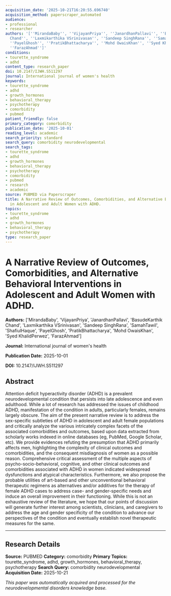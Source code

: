```yaml
---
acquisition_date: '2025-10-21T16:20:55.696740'
acquisition_method: paperscraper_automated
audience:
- professional
- researcher
authors: '[''MirandaBaby'', ''VijayanPriya'', ''JanardhanPallavi'', ''BasudeKarthik
  Chand'', ''Laxmikarthika VSrinivasan'', ''Sandeep SinghRana'', ''SamahTawil'', ''ShafiulHaque'',
  ''PayelGhosh'', ''PratikBhattacharya'', ''Mohd OwaisKhan'', ''Syed KhalidPerwez'',
  ''FarazAhmad'']'
conditions:
- tourette_syndrome
- adhd
content_type: research_paper
doi: 10.2147/IJWH.S511297
journal: International journal of women's health
keywords:
- tourette_syndrome
- adhd
- growth_hormones
- behavioral_therapy
- psychotherapy
- comorbidity
- pubmed
patient_friendly: false
primary_category: comorbidity
publication_date: '2025-10-01'
reading_level: academic
search_priority: standard
search_query: comorbidity neurodevelopmental
search_tags:
- tourette_syndrome
- adhd
- growth_hormones
- behavioral_therapy
- psychotherapy
- comorbidity
- pubmed
- research
- academic
source: PUBMED via Paperscraper
title: A Narrative Review of Outcomes, Comorbidities, and Alternative Behavioral Interventions
  in Adolescent and Adult Women with ADHD.
topics:
- tourette_syndrome
- adhd
- growth_hormones
- behavioral_therapy
- psychotherapy
type: research_paper
---
```


# A Narrative Review of Outcomes, Comorbidities, and Alternative Behavioral Interventions in Adolescent and Adult Women with ADHD.

**Authors:** ['MirandaBaby', 'VijayanPriya', 'JanardhanPallavi', 'BasudeKarthik Chand', 'Laxmikarthika VSrinivasan', 'Sandeep SinghRana', 'SamahTawil', 'ShafiulHaque', 'PayelGhosh', 'PratikBhattacharya', 'Mohd OwaisKhan', 'Syed KhalidPerwez', 'FarazAhmad']

**Journal:** International journal of women's health

**Publication Date:** 2025-10-01

**DOI:** 10.2147/IJWH.S511297

## Abstract

Attention deficit hyperactivity disorder (ADHD) is a prevalent neurodevelopmental condition that persists into late adolescence and even adulthood. While a lot of research has addressed the issues of childhood ADHD, manifestation of the condition in adults, particularly females, remains largely obscure. The aim of the present narrative review is to address the sex-specific subtleties of ADHD in adolescent and adult female populations and critically analyze the various intricately complex facets of the associated comorbidities and outcomes, based upon data extracted from scholarly works indexed in online databases (eg, PubMed, Google Scholar, etc). We provide evidences refuting the presumption that ADHD primarily affects men, highlighting the complexity of clinical outcomes and comorbidities, and the consequent misdiagnosis of women as a possible reason. Comprehensive critical assessment of the multiple aspects of psycho-socio-behavioral, cognitive, and other clinical outcomes and comorbidities associated with ADHD in women indicated widespread dysfunctions and atypical characteristics. Furthermore, we also propose the probable utilities of art-based and other unconventional behavioral therapeutic regimens as alternatives and/or additives for the therapy of female ADHD cases to address case- and gender-specific needs and induce an overall improvement in their functioning. While this is not an exhaustive review of the literature, we hope that our points of discussion will generate further interest among scientists, clinicians, and caregivers to address the age and gender specificity of the condition to advance our perspectives of the condition and eventually establish novel therapeutic measures for the same.

---

## Research Details

**Source:** PUBMED
**Category:** comorbidity
**Primary Topics:** tourette_syndrome, adhd, growth_hormones, behavioral_therapy, psychotherapy
**Search Query:** comorbidity neurodevelopmental
**Acquisition Date:** 2025-10-21

*This paper was automatically acquired and processed for the neurodevelopmental disorders knowledge base.*
